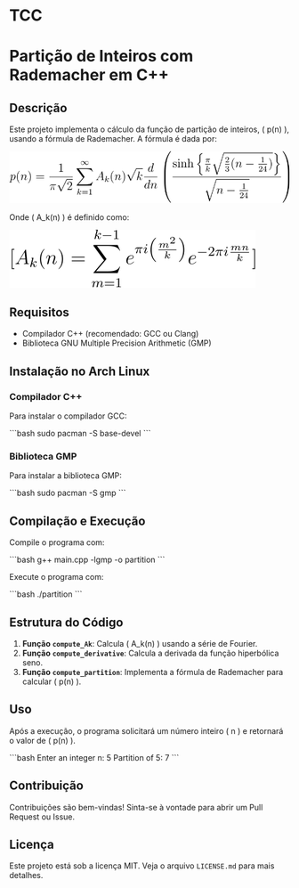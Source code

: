 # TCC

# Partição de Inteiros com Rademacher em C++

## Descrição

Este projeto implementa o cálculo da função de partição de inteiros, \( p(n) \), usando a fórmula de Rademacher. A fórmula é dada por:

![Equação para p(n)](/imagens/pn.svg)

Onde \( A_k(n) \) é definido como:

![Equação para A_k(n)](/imagens/ak.svg)


## Requisitos

- Compilador C++ (recomendado: GCC ou Clang)
- Biblioteca GNU Multiple Precision Arithmetic (GMP)

## Instalação no Arch Linux

### Compilador C++

Para instalar o compilador GCC:

\```bash
sudo pacman -S base-devel
\```

### Biblioteca GMP

Para instalar a biblioteca GMP:

\```bash
sudo pacman -S gmp
\```

## Compilação e Execução

Compile o programa com:

\```bash
g++ main.cpp -lgmp -o partition
\```

Execute o programa com:

\```bash
./partition
\```

## Estrutura do Código

1. **Função `compute_Ak`**: Calcula \( A_k(n) \) usando a série de Fourier.
2. **Função `compute_derivative`**: Calcula a derivada da função hiperbólica seno.
3. **Função `compute_partition`**: Implementa a fórmula de Rademacher para calcular \( p(n) \).

## Uso

Após a execução, o programa solicitará um número inteiro \( n \) e retornará o valor de \( p(n) \).

\```bash
Enter an integer n: 5
Partition of 5: 7
\```

## Contribuição

Contribuições são bem-vindas! Sinta-se à vontade para abrir um Pull Request ou Issue.

## Licença

Este projeto está sob a licença MIT. Veja o arquivo `LICENSE.md` para mais detalhes.
